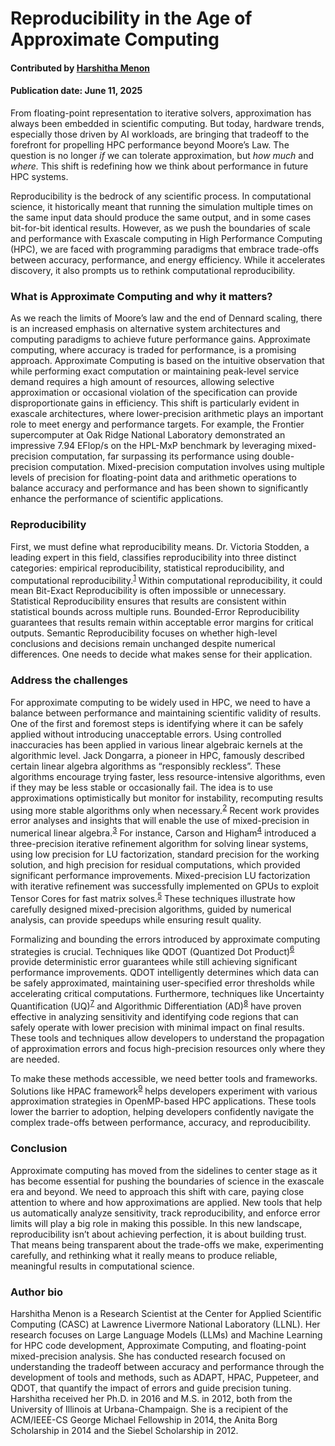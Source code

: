 # Reproducibility in the Age of Approximate Computing

#### Contributed by [Harshitha Menon](https://github.com/harshithamenon)

#### Publication date: June 11, 2025

<!--deck start-->
From floating-point representation to iterative solvers, approximation has always been embedded in scientific computing. But today, hardware trends, especially those driven by AI workloads, are bringing that tradeoff to the forefront for propelling HPC performance beyond Moore’s Law. The question is no longer *if* we can tolerate approximation, but *how much* and *where.* This shift is redefining how we think about performance in future HPC systems.
<!--deck end-->

Reproducibility is the bedrock of any scientific process. In computational science, it historically meant that running the simulation multiple times on the same input data should produce the same output, and in some cases bit-for-bit identical results. However, as we push the boundaries of scale and performance with Exascale computing in High Performance Computing (HPC), we are faced with programming paradigms that embrace trade-offs between accuracy, performance, and energy efficiency. While it accelerates discovery, it also prompts us to rethink computational reproducibility.

### What is Approximate Computing and why it matters?

As we reach the limits of Moore’s law and the end of Dennard scaling, there is an increased emphasis on alternative system architectures and computing paradigms to achieve future performance gains. Approximate computing, where accuracy is traded for performance, is a promising approach. Approximate Computing is based on the intuitive observation that while performing exact computation or maintaining peak-level service demand requires a high amount of resources, allowing selective approximation or occasional violation of the specification can provide disproportionate gains in efficiency. This shift is particularly evident in exascale architectures, where lower-precision arithmetic plays an important role to meet energy and performance targets. For example, the Frontier supercomputer at Oak Ridge National Laboratory demonstrated an impressive 7.94 EFlop/s on the HPL-MxP benchmark by leveraging mixed-precision computation, far surpassing its performance using double-precision computation. Mixed-precision computation involves using multiple levels of precision for floating-point data and arithmetic operations to balance accuracy and performance and has been shown to significantly enhance the performance of scientific applications.  

### Reproducibility

First, we must define what reproducibility means. Dr. Victoria Stodden, a leading expert in this field, classifies reproducibility into three distinct categories: empirical reproducibility, statistical reproducibility, and computational reproducibility.<sup>[1]</sup> Within computational reproducibility, it could mean Bit-Exact Reproducibility is often impossible or unnecessary. Statistical Reproducibility ensures that results are consistent within statistical bounds across multiple runs. Bounded-Error Reproducibility guarantees that results remain within acceptable error margins for critical outputs. Semantic Reproducibility focuses on whether high-level conclusions and decisions remain unchanged despite numerical differences. One needs to decide what makes sense for their application.

### Address the challenges

For approximate computing to be widely used in HPC, we need to have a balance between performance and maintaining scientific validity of results. One of the first and foremost steps is identifying where it can be safely applied without introducing unacceptable errors. Using controlled inaccuracies has been applied in various linear algebraic kernels at the algorithmic level. Jack Dongarra, a pioneer in HPC, famously described certain linear algebra algorithms as “responsibly reckless”. These algorithms encourage trying faster, less resource-intensive algorithms, even if they may be less stable or occasionally fail. The idea is to use approximations optimistically but monitor for instability, recomputing results using more stable algorithms only when necessary.<sup>[2]</sup> Recent work provides error analyses and insights that will enable the use of mixed-precision in numerical linear algebra.<sup>[3]</sup> For instance, Carson and Higham<sup>[4]</sup> introduced a three-precision iterative refinement algorithm for solving linear systems, using low precision for LU factorization, standard precision for the working solution, and high precision for residual computations, which provided significant performance improvements. Mixed-precision LU factorization with iterative refinement was successfully implemented on GPUs to exploit Tensor Cores for fast matrix solves.<sup>[5]</sup> These techniques illustrate how carefully designed mixed-precision algorithms, guided by numerical analysis, can provide speedups while ensuring result quality. 

Formalizing and bounding the errors introduced by approximate computing strategies is crucial. Techniques like QDOT (Quantized Dot Product)<sup>[6]</sup> provide deterministic error guarantees while still achieving significant performance improvements. QDOT intelligently determines which data can be safely approximated, maintaining user-specified error thresholds while accelerating critical computations. Furthermore, techniques like Uncertainty Quantification (UQ)<sup>[7]</sup> and Algorithmic Differentiation (AD)<sup>[8]</sup> have proven effective in analyzing sensitivity and identifying code regions that can safely operate with lower precision with minimal impact on final results. These tools and techniques allow developers to understand the propagation of approximation errors and focus high-precision resources only where they are needed.

To make these methods accessible, we need better tools and frameworks. Solutions like HPAC framework<sup>[9]</sup> helps developers experiment with various approximation strategies in OpenMP-based HPC applications. These tools lower the barrier to adoption, helping developers confidently navigate the complex trade-offs between performance, accuracy, and reproducibility.

### Conclusion

Approximate computing has moved from the sidelines to center stage as it has become essential for pushing the boundaries of science in the exascale era and beyond. We need to approach this shift with care, paying close attention to where and how approximations are applied. New tools that help us automatically analyze sensitivity, track reproducibility, and enforce error limits will play a big role in making this possible. In this new landscape, reproducibility isn’t about achieving perfection, it is about building trust. That means being transparent about the trade-offs we make, experimenting carefully, and rethinking what it really means to produce reliable, meaningful results in computational science.

### Author bio

Harshitha Menon is a Research Scientist at the Center for Applied Scientific Computing (CASC) at Lawrence Livermore National Laboratory (LLNL). Her research focuses on Large Language Models (LLMs) and Machine Learning for HPC code development, Approximate Computing, and floating-point mixed-precision analysis. She has conducted research focused on understanding the tradeoff between accuracy and performance  through the development of tools and methods, such as ADAPT, HPAC, Puppeteer, and QDOT, that quantify the impact of errors and guide precision tuning. Harshitha received her Ph.D. in 2016 and M.S. in 2012, both from the University of Illinois at Urbana-Champaign. She is a recipient of the ACM/IEEE-CS George Michael Fellowship in 2014, the Anita Borg Scholarship in 2014 and the Siebel Scholarship in 2012.

<!---
Publish: yes
Track: Deep dive 
Topics: reproducibility, requirements, design, "high-performance computing (hpc)"
--->

[1]: https://imstat.org/2013/11/17/resolving-irreproducibility-in-empirical-and-computational-research/ "Resolving irreproducibility in empirical and computational research {Stodden, V. (2013). Resolving irreproducibility in empirical and computational research. *IMS Bulletin*.}"

[2]: https://doi.org/10.1145/1188455.1188573 "Exploiting the Performance of 32 bit Floating Point Arithmetic in Obtaining 64 bit Accuracy {Langou, J., Langou, J., Luszczek, P., Kurzak, J., Buttari, A. and Dongarra, J. (2006), Exploiting the Performance of 32 bit Floating Point Arithmetic in Obtaining 64 bit Accuracy (Revisiting Iterative Refinement for Linear Systems), *SC '06: Proceedings of the 2006 ACM/IEEE Conference on Supercomputing*, doi:10.1145/1188455.1188573.}"

[3]: https://hal.science/hal-03537373v2 "Mixed precision algorithms in numerical linear algebra {Higham, N., Mary, T. (2022). Mixed precision algorithms in numerical linear algebra. Hal-03537373v2.}"

[4]: https://doi.org/10.1137/17M1140819 "Accelerating the solution of linear systems by using a three-precision iterative refinement algorithm {Carson, E., & Higham, N. J. (2018). Accelerating the solution of linear systems by using a three-precision iterative refinement algorithm. *SIAM Journal on Scientific Computing*, doi:10.1137/17M1140819.}"

[5]: https://doi.org/10.1109/SC.2018.00050 "Harnessing GPU tensor cores for fast FP16 arithmetic to speed up mixed-precision iterative refinement solvers {Haidar, A., Tomov, S., Dongarra, J. and Higham, N. (2018), Harnessing GPU tensor cores for fast FP16 arithmetic to speed up mixed-precision iterative refinement solvers, in Proceedings of the International Conference for High Performance Computing, Networking, Storage, and Analysis, SC18, doi:10.1109/SC.2018.00050.}"

[6]: https://doi.org/10.1137/21M1406994 "A framework for error-bounded approximate computing, with an application to dot products {Diffenderfer, J., Osei-Kuffuor, D., & Menon, H. (2022). A framework for error-bounded approximate computing, with an application to dot products. *SIAM Journal on Scientific Computing*, doi:10.1137/21M1406994.}"

[7]: https://dl.acm.org/doi/10.5555/3571885.3571974 "Approximate computing through the lens of uncertainty quantification {Parasyris, K., Diffenderfer, J., Menon, H., Laguna, I., Vanover, J., Vogt, R., & Osei-Kuffuor, D. (2022, November). Approximate computing through the lens of uncertainty quantification. In *SC22: International Conference for High Performance Computing, Networking, Storage and Analysis*.}"

[8]: https://doi.org/10.1109/SC.2018.00051 "Adapt: Algorithmic differentiation applied to floating-point precision tuning {Menon, H., Lam, M. O., Osei-Kuffuor, D., Schordan, M., Lloyd, S., Mohror, K., & Hittinger, J. (2018, November). Adapt: Algorithmic differentiation applied to floating-point precision tuning. In *SC18: International Conference for High Performance Computing, Networking, Storage and Analysis*, doi:10.1109/SC.2018.00051.}"

[9]: https://doi.org/10.1145/3458817.3476216 "HPAC: evaluating approximate computing techniques on HPC OpenMP applications {Parasyris, K., Georgakoudis, G., Menon, H., Diffenderfer, J., Laguna, I., Osei-Kuffuor, D., & Schordan, M. (2021, November). HPAC: evaluating approximate computing techniques on HPC OpenMP applications. In *Proceedings of the International Conference for High Performance Computing, Networking, Storage and Analysis*, doi:10.1145/3458817.3476216.}"
